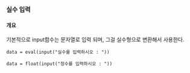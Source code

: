 ### 실수 입력

#### 개요
기본적으로 input함수는 문자열로 입력 되며, 그걸 실수형으로 변환해서 사용한다.

```
data = eval(input("실수를 입력하시오 : "))

data = float(input("정수를 입력하시오 : "))
```
